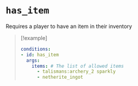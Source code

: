 # `has_item`

Requires a player to have an item in their inventory

> [!example]
> ```yaml
> conditions:
> - id: has_item
>   args:
>     items: # The list of allowed items
>       - talismans:archery_2 sparkly
>       - netherite_ingot 
> ```
